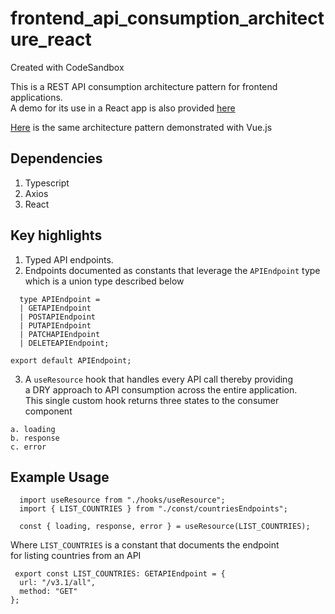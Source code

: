 # frontend_api_consumption_architecture_react
Created with CodeSandbox

This is a REST API consumption architecture pattern for frontend applications. <br>
A demo for its use in a React app is also provided <a href="https://codesandbox.io/s/github/timothyokooboh/frontend_api_consumption_architecture_react" target="_blank">here</a>

<a href="https://github.com/timothyokooboh/frontend_rest_api_consumption_architecture_vue">Here</a> is the same architecture pattern demonstrated with Vue.js

## Dependencies
1. Typescript
2. Axios
3. React

## Key highlights
1. Typed API endpoints.
2. Endpoints documented as constants that leverage the `APIEndpoint` type <br>
which is a union type described below<br>
```
  type APIEndpoint =
  | GETAPIEndpoint
  | POSTAPIEndpoint
  | PUTAPIEndpoint
  | PATCHAPIEndpoint
  | DELETEAPIEndpoint;

export default APIEndpoint;
```
3. A `useResource` hook that handles every API call thereby providing <br> a DRY approach to API consumption
across the entire application. <br>
This single custom hook returns three states to the consumer component <br>
```
a. loading
b. response
c. error
```

## Example Usage
```
  import useResource from "./hooks/useResource";
  import { LIST_COUNTRIES } from "./const/countriesEndpoints";

  const { loading, response, error } = useResource(LIST_COUNTRIES);
```
Where `LIST_COUNTRIES` is a constant that documents the endpoint <br>
for listing countries from an API
```
 export const LIST_COUNTRIES: GETAPIEndpoint = {
  url: "/v3.1/all",
  method: "GET"
};
```
